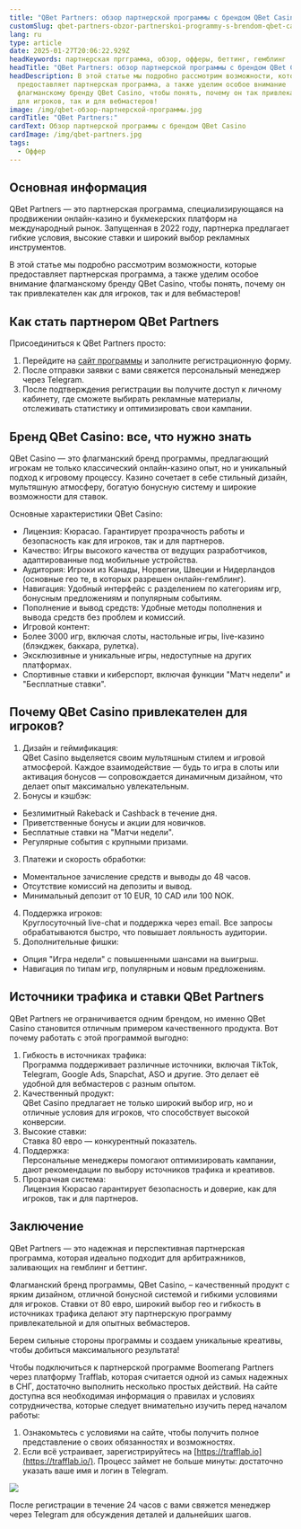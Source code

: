 ```yaml
---
title: "QBet Partners: обзор партнерской программы с брендом QBet Casino"
customSlug: qbet-partners-obzor-partnerskoi-programmy-s-brendom-qbet-casino
lang: ru
type: article
date: 2025-01-27T20:06:22.929Z
headKeywords: партнерская пргграмма, обзор, офферы, беттинг, гемблинг
headTitle: "QBet Partners: обзор партнерской программы с брендом QBet Casino"
headDescription: В этой статье мы подробно рассмотрим возможности, которые
  предоставляет партнерская программа, а также уделим особое внимание
  флагманскому бренду QBet Casino, чтобы понять, почему он так привлекателен как
  для игроков, так и для вебмастеров!
image: /img/qbet-обзор-партнерской-программы.jpg
cardTitle: "QBet Partners:"
cardText: Обзор партнерской программы с брендом QBet Casino
cardImage: /img/qbet-partners.jpg
tags:
  - Оффер
---
```



## Основная информация 

QBet Partners — это партнерская программа, специализирующаяся на продвижении онлайн-казино и букмекерских платформ на международный рынок. Запущенная в 2022 году, партнерка предлагает гибкие условия, высокие ставки и широкий выбор рекламных инструментов. 

В этой статье мы подробно рассмотрим возможности, которые предоставляет партнерская программа, а также уделим особое внимание флагманскому бренду QBet Casino, чтобы понять, почему он так привлекателен как для игроков, так и для вебмастеров!

## Как стать партнером QBet Partners

Присоединиться к QBet Partners просто:

1. Перейдите на [сайт программы](https://trafflab.io/) и заполните регистрационную форму.
2. После отправки заявки с вами свяжется персональный менеджер через Telegram.
3. После подтверждения регистрации вы получите доступ к личному кабинету, где сможете выбирать рекламные материалы, отслеживать статистику и оптимизировать свои кампании.



## Бренд QBet Casino: все, что нужно знать

QBet Casino — это флагманский бренд программы, предлагающий игрокам не только классический онлайн-казино опыт, но и уникальный подход к игровому процессу. Казино сочетает в себе стильный дизайн, мультяшную атмосферу, богатую бонусную систему и широкие возможности для ставок.

Основные характеристики QBet Casino:

* Лицензия: Кюрасао. Гарантирует прозрачность работы и безопасность как для игроков, так и для партнеров.
* Качество: Игры высокого качества от ведущих разработчиков, адаптированные под мобильные устройства.
* Аудитория: Игроки из Канады, Норвегии, Швеции и Нидерландов (основные гео те, в которых разрешен онлайн-гемблинг).
* Навигация: Удобный интерфейс с разделением по категориям игр, бонусным предложениям и популярным событиям.
* Пополнение и вывод средств: Удобные методы пополнения и вывода средств без проблем и комиссий.
* Игровой контент:
* Более 3000 игр, включая слоты, настольные игры, live-казино (блэкджек, баккара, рулетка).
* Эксклюзивные и уникальные игры, недоступные на других платформах.
* Спортивные ставки и киберспорт, включая функции "Матч недели" и "Бесплатные ставки".



## Почему QBet Casino привлекателен для игроков?

1. Дизайн и геймификация:\
   QBet Casino выделяется своим мультяшным стилем и игровой атмосферой. Каждое взаимодействие — будь то игра в слоты или активация бонусов — сопровождается динамичным дизайном, что делает опыт максимально увлекательным.
2. Бонусы и кэшбэк:

* Безлимитный Rakeback и Cashback в течение дня.
* Приветственные бонусы и акции для новичков.
* Бесплатные ставки на "Матчи недели".
* Регулярные события с крупными призами.

3. Платежи и скорость обработки:

* Моментальное зачисление средств и выводы до 48 часов.
* Отсутствие комиссий на депозиты и вывод.
* Минимальный депозит от 10 EUR, 10 CAD или 100 NOK.

4. Поддержка игроков:\
   Круглосуточный live-chat и поддержка через email. Все запросы обрабатываются быстро, что повышает лояльность аудитории.
5. Дополнительные фишки:

* Опция "Игра недели" с повышенными шансами на выигрыш.
* Навигация по типам игр, популярным и новым предложениям.

## Источники трафика и ставки QBet Partners

QBet Partners не ограничивается одним брендом, но именно QBet Casino становится отличным примером качественного продукта. Вот почему работать с этой программой выгодно:

1. Гибкость в источниках трафика:\
   Программа поддерживает различные источники, включая TikTok, Telegram, Google Ads, Snapchat, ASO и другие. Это делает её удобной для вебмастеров с разным опытом.
2. Качественный продукт:\
   QBet Casino предлагает не только широкий выбор игр, но и отличные условия для игроков, что способствует высокой конверсии.
3. Высокие ставки:\
   Ставка 80 евро — конкурентный показатель.
4. Поддержка:\
   Персональные менеджеры помогают оптимизировать кампании, дают рекомендации по выбору источников трафика и креативов.
5. Прозрачная система:\
   Лицензия Кюрасао гарантирует безопасность и доверие, как для игроков, так и для партнеров.



## Заключение

QBet Partners — это надежная и перспективная партнерская программа, которая идеально подходит для арбитражников, заливающих на гемблинг и беттинг. 

Флагманский бренд программы, QBet Casino, – качественный продукт с ярким дизайном, отличной бонусной системой и гибкими условиями для игроков. Ставки от 80 евро, широкий выбор гео и гибкость в источниках трафика делают эту партнерскую программу привлекательной и для опытных вебмастеров. 

Берем сильные стороны программы и создаем уникальные креативы, чтобы добиться максимального результата!



Чтобы подключиться к партнерской программе Boomerang Partners через платформу Trafflab, которая считается одной из самых надежных в СНГ, достаточно выполнить несколько простых действий. На сайте доступна вся необходимая информация о правилах и условиях сотрудничества, которые следует внимательно изучить перед началом работы:

1. Ознакомьтесь с условиями на сайте, чтобы получить полное представление о своих обязанностях и возможностях.
2. Если всё устраивает, зарегистрируйтесь на [https://trafflab.io](https://trafflab.io/). Процесс займет не больше минуты: достаточно указать ваше имя и логин в Telegram.

![](https://lh7-rt.googleusercontent.com/docsz/AD_4nXeDuWMVnqfMJXnq6QY-AfoV_xpeMufcdt--AAN5SHE0yktNnowz57om2Vg8_NZxHz0qEOf9mBesgHPYAcsjDSXRc4Im40dH6rcjDJ9K82wQOYfg2j8nOkrRp0dd0pH5OiA?key=CCyUivSGTG-CtnTh6aRcDnrS)

После регистрации в течение 24 часов с вами свяжется менеджер через Telegram для обсуждения деталей и дальнейших шагов.